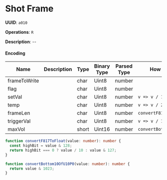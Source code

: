 # Shot Frame

**UUID**: `a010`

**Operations**: `R`

**Description**: --

#### Encoding

| Name         | Description | Type  | Binary Type | Parsed Type | How to Parse             |
| ------------ | ----------- | ----- | ----------- | ----------- | ------------------------ |
| frameToWrite |             | char  | Uint8       | number      |                          |
| flag         |             | char  | Uint8       | number      |                          |
| setVal       |             | char  | Uint8       | number      | `v => v / 16`            |
| temp         |             | char  | Uint8       | number      | `v => v / 2`             |
| frameLen     |             | char  | Uint8       | number      | `convertF817ToFloat`     |
| triggerVal   |             | char  | Uint8       | number      | `v => v / 16`            |
| maxVol       |             | short | Uint16      | number      | `convertBottom10OfU10P0` |

```ts
function convertF817ToFloat(value: number): number {
  const highBit = value & 128;
  return highBit === 0 ? value / 10 : value & 127;
}

function convertBottom10OfU10P0(value: number): number {
  return value & 1023;
}
```
